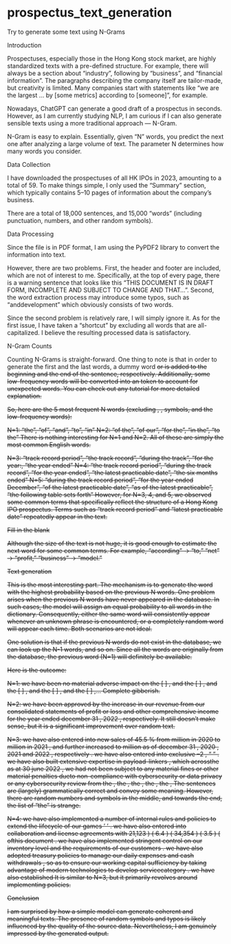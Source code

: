 # prospectus_text_generation
Try to generate some text using N-Grams

Introduction

Prospectuses, especially those in the Hong Kong stock market, are highly standardized texts with a pre-defined structure. For example, there will always be a section about “industry”, following by “business”, and “financial information”. The paragraphs describing the company itself are tailor-made, but creativity is limited. Many companies start with statements like “we are the largest … by [some metrics] according to [someone]”, for example.

Nowadays, ChatGPT can generate a good draft of a prospectus in seconds. However, as I am currently studying NLP, I am curious if I can also generate sensible texts using a more traditional approach — N-Gram.

N-Gram is easy to explain. Essentially, given “N” words, you predict the next one after analyzing a large volume of text. The parameter N determines how many words you consider.

Data Collection

I have downloaded the prospectuses of all HK IPOs in 2023, amounting to a total of 59. To make things simple, I only used the “Summary” section, which typically contains 5–10 pages of information about the company’s business.

There are a total of 18,000 sentences, and 15,000 “words” (including punctuation, numbers, and other random symbols).

Data Processing

Since the file is in PDF format, I am using the PyPDF2 library to convert the information into text.

However, there are two problems. First, the header and footer are included, which are not of interest to me. Specifically, at the top of every page, there is a warning sentence that looks like this “THIS DOCUMENT IS IN DRAFT FORM, INCOMPLETE AND SUBJECT TO CHANGE AND THAT…”. Second, the word extraction process may introduce some typos, such as “anddevelopment” which obviously consists of two words.

Since the second problem is relatively rare, I will simply ignore it. As for the first issue, I have taken a “shortcut” by excluding all words that are all-capitalized. I believe the resulting processed data is satisfactory.

N-Gram Counts

Counting N-Grams is straight-forward. One thing to note is that in order to generate the first and the last words, a dummy word <s> or <e> is added to the beginning and the end of the sentence, respectively. Additionally, some low-frequency words will be converted into an <unk> token to account for unexpected words. You can check out any tutorial for more detailed explanation.

So, here are the 5 most frequent N words (excluding <s>, <e>, symbols, and the low-frequency words):

N=1: “the”, “of”, “and”, “to”, “in”
N=2: “of the”, “of our”, “for the”, “in the”, “to the”
There is nothing interesting for N=1 and N=2. All of these are simply the most common English words.

N=3: “track record period”, “the track record”, “during the track”, “for the year:, “the year ended”
N=4: “the track record period”, “during the track record”, “for the year ended”, “the latest practicable date”, “the six months ended”
N=5: “during the track record period”, “for the year ended December”, “of the latest practicable date”, “as of the latest practicable”, “the following table sets forth”
However, for N=3, 4, and 5, we observed some common terms that specifically reflect the structure of a Hong Kong IPO prospectus. Terms such as “track record period” and “latest practicable date” repeatedly appear in the text.

Fill in the blank

Although the size of the text is not huge, it is good enough to estimate the next word for some common terms. For example, “according” → “to,” “net” → “profit,” “business” → “model.”

Text generation

This is the most interesting part. The mechanism is to generate the word with the highest probability based on the previous N words. One problem arises when the previous N words have never appeared in the database. In such cases, the model will assign an equal probability to all words in the dictionary. Consequently, either the same word will consistently appear whenever an unknown phrase is encountered, or a completely random word will appear each time. Both scenarios are not ideal.

One solution is that if the previous N words do not exist in the database, we can look up the N-1 words, and so on. Since all the words are originally from the database, the previous word (N=1) will definitely be available.

Here is the outcome:

N=1: we have been no material adverse impact on the [ ] , and the [ ] , and the [ ] , and the [ ] , and the [ ] ,…
Complete gibberish.

N=2: we have been approved by the increase in our revenue from our consolidated statements of profit or loss and other comprehensive income for the year ended december 31 , 2022 , respectively.
It still doesn’t make sense, but it is a significant improvement over random text.

N=3: we have also entered into new sales of 45.5 % from million in 2020 to million in 2021 , and further increased to million as of december 31 , 2020 , 2021 and 2022 , respectively . we have also entered into exclusive –2 , “ ” . we have also built extensive expertise in payload-linkers , which acrossthe as at 30 june 2022 , we had not been subject to any material fines or other material penalties dueto non-compliance with cybersecurity or data privacy or any cybersecurity review from the , the , the , the , the ,
The sentences are (largely) grammatically correct and convey some meaning. However, there are random numbers and symbols in the middle, and towards the end, the list of “the” is strange.

N=4: we have also implemented a number of internal rules and policies to extend the lifecycle of our games ’ ’ . we have also entered into collaboration and license agreements with 21,123 ) ( 6.4 ) ( 34,354 ) ( 3.5 ) ( ofthis document . we have also implemented stringent control on our inventory level and the requirements of our customers . we have also adopted treasury policies to manage our daily expenses and cash withdrawals , so as to ensure our working capital sufficiency by taking advantage of modern technologies to develop servicecategory . we have also established
It is similar to N=3, but it primarily revolves around implementing policies.

Conclusion

I am surprised by how a simple model can generate coherent and meaningful texts. The presence of random symbols and typos is likely influenced by the quality of the source data. Nevertheless, I am genuinely impressed by the generated output.
